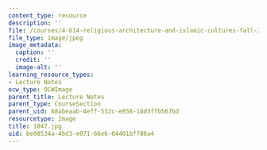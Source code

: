 ```yaml
---
content_type: resource
description: ''
file: /courses/4-614-religious-architecture-and-islamic-cultures-fall-2002/be00534a4bd3e07166e604401bf786a4_1047.jpg
file_type: image/jpeg
image_metadata:
  caption: ''
  credit: ''
  image-alt: ''
learning_resource_types:
- Lecture Notes
ocw_type: OCWImage
parent_title: Lecture Notes
parent_type: CourseSection
parent_uid: 68abeaab-4eff-532c-e858-18d3ffb567bd
resourcetype: Image
title: 1047.jpg
uid: be00534a-4bd3-e071-66e6-04401bf786a4
---
```

